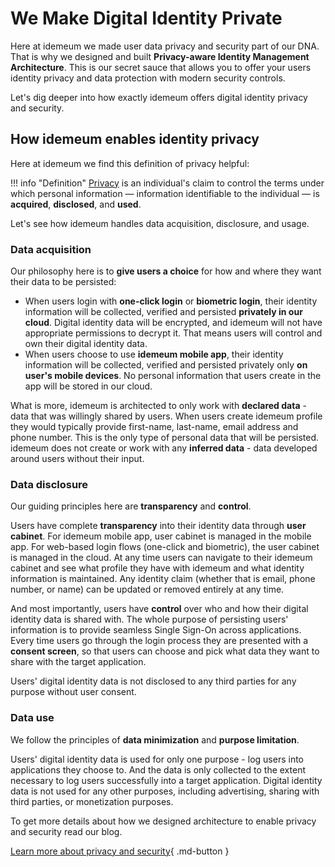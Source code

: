 # We Make Digital Identity Private

Here at idemeum we made user data privacy and security part of our DNA. That is why we designed and built **Privacy-aware Identity Management Architecture**. This is our secret sauce that allows you to offer your users identity privacy and data protection with modern security controls. 

Let's dig deeper into how exactly idemeum offers digital identity privacy and security. 

## How idemeum enables identity privacy

Here at idemeum we find this definition of privacy helpful:

!!! info "Definition"
	[Privacy](https://en.wikipedia.org/wiki/Privacy) is an individual's claim to control the terms under which personal information — information identifiable to the individual — is **acquired**, **disclosed**, and **used**. 

Let's see how idemeum handles data acquisition, disclosure, and usage. 

### Data acquisition

Our philosophy here is to **give users a choice** for how and where they want their data to be persisted:

* When users login with **one-click login** or **biometric login**, their identity information will be collected, verified and persisted **privately in our cloud**. Digital identity data will be encrypted, and idemeum will not have appropriate permissions to decrypt it. That means users will control and own their digital identity data.
* When users choose to use **idemeum mobile app**, their identity information will be collected, verified and persisted privately only **on user's mobile devices**. No personal information that users create in the app will be stored in our cloud.

What is more, idemeum is architected to only work with **declared data** - data that was willingly shared by users. When users create idemeum profile they would typically provide first-name, last-name, email address and phone number. This is the only type of personal data that will be persisted. idemeum does not create or work with any **inferred data** - data developed around users without their input.

### Data disclosure

Our guiding principles here are **transparency** and **control**. 

Users have complete **transparency** into their identity data through **user cabinet**. For idemeum mobile app, user cabinet is managed in the mobile app. For web-based login flows (one-click and biometric), the user cabinet is managed in the cloud. At any time users can navigate to their idemeum cabinet and see what profile they have with idemeum and what identity information is maintained. Any identity claim (whether that is email, phone number, or name) can be updated or removed entirely at any time.

And most importantly, users have **control** over who and how their digital identity data is shared with. The whole purpose of persisting users' information is to provide seamless Single Sign-On across applications. Every time users go through the login process they are presented with a **consent screen**, so that users can choose and pick what data they want to share with the target application. 

Users' digital identity data is not disclosed to any third parties for any purpose without user consent.

### Data use

We follow the principles of **data minimization** and **purpose limitation**.

Users' digital identity data is used for only one purpose - log users into applications they choose to. And the data is only collected to the extent necessary to log users successfully into a target application. Digital identity data is not used for any other purposes, including advertising, sharing with third parties, or monetization purposes.

To get more details about how we designed architecture to enable privacy and security read our blog. 

[Learn more about privacy and security](https://blog.idemeum.com/idemeum-keeps-identity-secure-and-private/){ .md-button }
